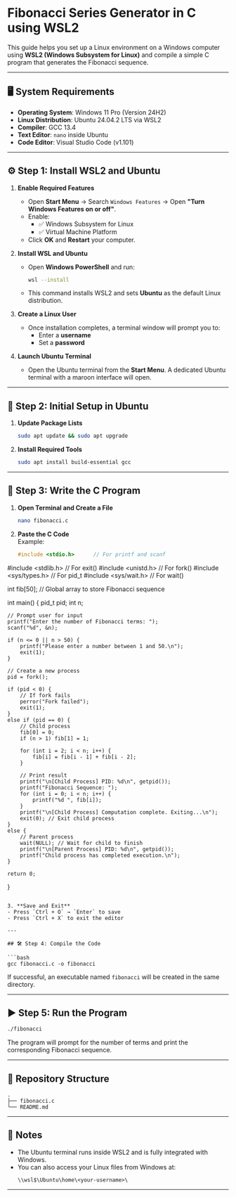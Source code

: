 # Fibonacci Series Generator in C using WSL2

This guide helps you set up a Linux environment on a Windows computer using **WSL2 (Windows Subsystem for Linux)** and compile a simple C program that generates the Fibonacci sequence.

---

## 🖥️ System Requirements

- **Operating System**: Windows 11 Pro (Version 24H2)
- **Linux Distribution**: Ubuntu 24.04.2 LTS via WSL2
- **Compiler**: GCC 13.4
- **Text Editor**: `nano` inside Ubuntu
- **Code Editor**: Visual Studio Code (v1.101)

---

## ⚙️ Step 1: Install WSL2 and Ubuntu

1. **Enable Required Features**
   - Open **Start Menu** → Search `Windows Features` → Open **"Turn Windows Features on or off"**.
   - Enable:
     - ✅ Windows Subsystem for Linux  
     - ✅ Virtual Machine Platform
   - Click **OK** and **Restart** your computer.

2. **Install WSL and Ubuntu**
   - Open **Windows PowerShell** and run:
     ```bash
     wsl --install
     ```
   - This command installs WSL2 and sets **Ubuntu** as the default Linux distribution.

3. **Create a Linux User**
   - Once installation completes, a terminal window will prompt you to:
     - Enter a **username**
     - Set a **password**

4. **Launch Ubuntu Terminal**
   - Open the Ubuntu terminal from the **Start Menu**. A dedicated Ubuntu terminal with a maroon interface will open.

---

## 🔧 Step 2: Initial Setup in Ubuntu

1. **Update Package Lists**
   ```bash
   sudo apt update && sudo apt upgrade
   ```

2. **Install Required Tools**
   ```bash
   sudo apt install build-essential gcc
   ```

---

## 🧾 Step 3: Write the C Program

1. **Open Terminal and Create a File**
   ```bash
   nano fibonacci.c
   ```

2. **Paste the C Code**  
   Example:
   ```c
   #include <stdio.h>      // For printf and scanf
#include <stdlib.h>     // For exit()
#include <unistd.h>     // For fork()
#include <sys/types.h>  // For pid_t
#include <sys/wait.h>   // For wait()

int fib[50]; // Global array to store Fibonacci sequence

int main() {
    pid_t pid;
    int n;

    // Prompt user for input
    printf("Enter the number of Fibonacci terms: ");
    scanf("%d", &n);

    if (n <= 0 || n > 50) {
        printf("Please enter a number between 1 and 50.\n");
        exit(1);
    }

    // Create a new process
    pid = fork();

    if (pid < 0) {
        // If fork fails
        perror("Fork failed");
        exit(1);
    }
    else if (pid == 0) {
        // Child process
        fib[0] = 0;
        if (n > 1) fib[1] = 1;

        for (int i = 2; i < n; i++) {
            fib[i] = fib[i - 1] + fib[i - 2];
        }

        // Print result
        printf("\n[Child Process] PID: %d\n", getpid());
        printf("Fibonacci Sequence: ");
        for (int i = 0; i < n; i++) {
            printf("%d ", fib[i]);
        }
        printf("\n[Child Process] Computation complete. Exiting...\n");
        exit(0); // Exit child process
    }
    else {
        // Parent process
        wait(NULL); // Wait for child to finish
        printf("\n[Parent Process] PID: %d\n", getpid());
        printf("Child process has completed execution.\n");
    }

    return 0;
}
   ```

3. **Save and Exit**
   - Press `Ctrl + O` → `Enter` to save  
   - Press `Ctrl + X` to exit the editor

---

## 🛠️ Step 4: Compile the Code

```bash
gcc fibonacci.c -o fibonacci
```

If successful, an executable named `fibonacci` will be created in the same directory.

---

## ▶️ Step 5: Run the Program

```bash
./fibonacci
```

The program will prompt for the number of terms and print the corresponding Fibonacci sequence.

---

## 📁 Repository Structure

```
.
├── fibonacci.c
└── README.md
```

---

## 📌 Notes

- The Ubuntu terminal runs inside WSL2 and is fully integrated with Windows.
- You can also access your Linux files from Windows at:
  ```
  \\wsl$\Ubuntu\home\<your-username>\
  ```

---


